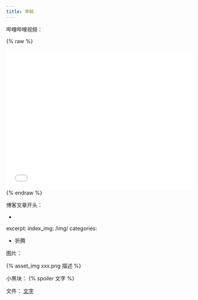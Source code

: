 ```yaml
---
title: 草稿
---
```


哔哩哔哩视频：

{% raw %}
<div style="position: relative; width: 100%; height: 0; padding-bottom: 75%;">
<iframe src="//player.bilibili.com/player.html?aid=727587109&bvid=BV1LS4y1v7Nj&cid=748560556&page=1" scrolling="no" border="0" frameborder="no" framespacing="0" allowfullscreen="true" style="position: absolute; width: 100%; height: 100%; Left: 0; top: 0;" ></iframe></div>
{% endraw %}

博客文章开头：

- 
excerpt: 
index_img: /img/
categories: 
- 折腾

图片：

{% asset_img xxx.png 描述 %}

小黑块：
{% spoiler 文字 %}

文件：
[文字](xxx.zip "描述")